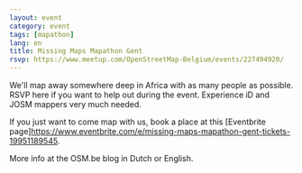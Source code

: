 ```yaml
---
layout: event
category: event
tags: [mapathon]
lang: en
title: Missing Maps Mapathon Gent
rsvp: https://www.meetup.com/OpenStreetMap-Belgium/events/227494920/
---
```


We'll map away somewhere deep in Africa with as many people as possible. RSVP here if you want to help out during the event. Experience iD and JOSM mappers very much needed.

If you just want to come map with us, book a place at this [Eventbrite page]<https://www.eventbrite.com/e/missing-maps-mapathon-gent-tickets-19951189545>.

More info at the OSM.be blog in Dutch or English.
